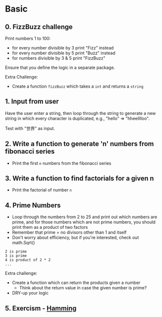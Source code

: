 # Basic

## 0. FizzBuzz challenge

Print numbers 1 to 100:
  - for every number divisible by 3 print "Fizz" instead
  - for every number divisible by 5 print "Buzz" instead
  - for numbers divisible by 3 & 5 print "FizzBuzz"

Ensure that you define the logic in a separate package.

Extra Challenge:
- Create a function `fizzBuzz` which takes a `int` and returns a `string`

## 1. Input from user

Have the user enter a string, then loop through the string to generate a new string in which every character is duplicated, e.g., "hello" => "hheelllloo".

Test with "世界" as input.

## 2. Write a function to generate 'n' numbers from fibonacci series

- Print the first `n` numbers from the fibonacci series

## 3. Write a function to find factorials for a given n

- Print the factorial of number `n`

## 4. Prime Numbers

- Loop through the numbers from 2 to 25 and print out which numbers are prime, and for those numbers which are not prime numbers, you should print them as a product of two factors
- Remember that prime = no divisors other than 1 and itself
- Don't worry about efficiency, but if you're interested, check out math.Sqrt()

```
2 is prime
3 is prime
4 is product of 2 * 2
...
```

Extra challenge:

- Create a function which can return the products given a number
  - Think about the return value in case the given number is prime?
- DRY-up your logic

## 5. Exercism - [Hamming](https://github.com/AgarwalConsulting/Go-Training/tree/master/exercises/exercism/hamming)
